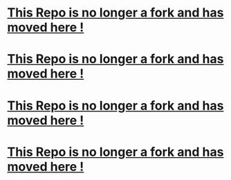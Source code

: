# [This Repo is no longer a fork and has moved here !](https://github.com/Mozoloa/Easy-Dreambooth-UI-for-Windows)
# [This Repo is no longer a fork and has moved here !](https://github.com/Mozoloa/Easy-Dreambooth-UI-for-Windows)
# [This Repo is no longer a fork and has moved here !](https://github.com/Mozoloa/Easy-Dreambooth-UI-for-Windows)
# [This Repo is no longer a fork and has moved here !](https://github.com/Mozoloa/Easy-Dreambooth-UI-for-Windows)